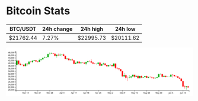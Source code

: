 # Bitcoin Stats

BTC/USDT|24h change|24h high|24h low|
|---|---|---|---|
|$21762.44|7.27%|$22995.73|$20111.62|

<img src="./chart.svg">
